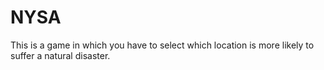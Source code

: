 # NYSA

This is a game in which you have to select which location is more likely to suffer a natural disaster.
